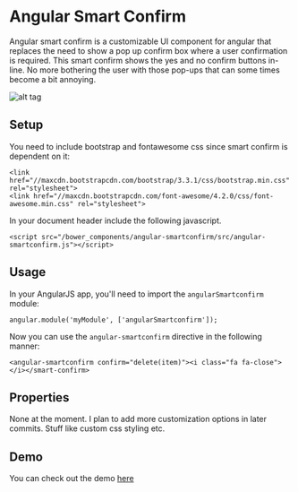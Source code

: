 # Angular Smart Confirm

Angular smart confirm is a customizable UI component for angular that replaces the need to show a pop up confirm box where a user confirmation is required. This smart confirm shows the yes and no confirm buttons in-line. No more bothering the user with those pop-ups that can some times become a bit annoying.

![alt tag](http://obaidurrehman.github.io/angular-smartconfirm/demo/demo.gif)


    

## Setup

You need to include bootstrap and fontawesome css since smart confirm is dependent on it:

```
<link href="//maxcdn.bootstrapcdn.com/bootstrap/3.3.1/css/bootstrap.min.css" rel="stylesheet">
<link href="//maxcdn.bootstrapcdn.com/font-awesome/4.2.0/css/font-awesome.min.css" rel="stylesheet">
```

In your document header include the following javascript.

```
<script src="/bower_components/angular-smartconfirm/src/angular-smartconfirm.js"></script>
```

## Usage
In your AngularJS app, you'll need to import the `angularSmartconfirm` module:

`angular.module('myModule', ['angularSmartconfirm']);`

Now you can use the `angular-smartconfirm` directive in the following manner:

`<angular-smartconfirm confirm="delete(item)"><i class="fa fa-close"></i></smart-confirm>`

## Properties
None at the moment. I  plan to add more customization options in later commits. Stuff like custom css styling etc.

## Demo

You can check out the demo [here](http://obaidurrehman.github.io/angular-smartconfirm/demo/smart-confirm.html)




